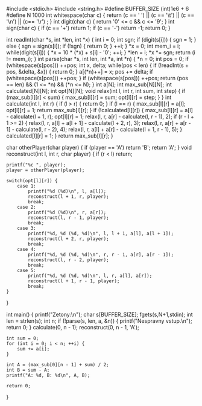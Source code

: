 #include <stdio.h>
#include <string.h>
#define BUFFER_SIZE (int)1e6 + 6
#define N 1000
int whitespace(char c) {
    return (c == ' ') || (c == '\t') || (c == '\n') || (c== '\r') ;
}
int digit(char c) {
    return '0' <= c && c <= '9';
}
int sign(char c) {
    if (c == '+') return 1;
    if (c == '-') return -1;
    return 0;
}

int readInt(char *s, int *len, int *x) {
    int i = 0;
    int sgn;
    if (digit(s[i])) {
        sgn = 1;
    } else {
        sgn = sign(s[i]);
        if (!sgn) {
            return 0;
        }
        ++i;
    }
    *x = 0;
    int mem_i = i;
    while(digit(s[i])) {
        *x = 10 * (*x) + s[i] - '0';
        ++i;
    }
    *len = i;
    *x *= sgn;
    return (i != mem_i);
}
int parse(char *s, int len, int *a, int *n) {
    *n = 0;
    int pos = 0;
    if (whitespace(s[pos])) ++pos;
    int x, delta;
    while(pos < len) {
        if (!readInt(s + pos, &delta, &x)) {
            return 0;
        }
        a[(*n)++] = x;
        pos += delta;
        if (whitespace(s[pos])) ++pos;
    }
    if (whitespace(s[pos])) ++pos;
    return (pos == len) && (1 <= *n) && (*n <= N);
}
int a[N];
int max_sub[N][N];
int calculated[N][N];
int opt[N][N];
void relax(int l, int r, int sum, int step) {
    if (max_sub[l][r] < sum) {
        max_sub[l][r] = sum;
        opt[l][r] = step;
    }
}
int calculate(int l, int r) {
    if (l > r) {
        return 0;
    }
    if (l == r) {
        max_sub[l][r] = a[l];
        opt[l][r] = 1;
        return max_sub[l][r];
    }
    if (!calculated[l][r]) {
        max_sub[l][r] = a[l] - calculate(l + 1, r);
        opt[l][r] = 1;
        relax(l, r, a[r] - calculate(l, r - 1), 2);
        if (r - l + 1 >= 2) {
            relax(l, r, a[l] + a[l + 1] - calculate(l + 2, r), 3);
            relax(l, r, a[r] + a[r - 1] - calculate(l, r - 2), 4);
            relax(l, r, a[l] + a[r] - calculate(l + 1, r - 1), 5);
        }
        calculated[l][r] = 1;
    }
    return max_sub[l][r];
}

char otherPlayer(char player) {
    if (player == 'A') return 'B';
    return 'A';
}
void reconstruct(int l, int r, char player) {
    if (r < l)
        return;

    printf("%c ", player);
    player = otherPlayer(player);

    switch(opt[l][r]) {
        case 1:
            printf("%d (%d)\n", l, a[l]);
            reconstruct(l + 1, r, player);
            break;
        case 2:
            printf("%d (%d)\n", r, a[r]);
            reconstruct(l, r - 1, player);
            break;
        case 3:
            printf("%d, %d (%d, %d)\n", l, l + 1, a[l], a[l + 1]);
            reconstruct(l + 2, r, player);
            break;
        case 4:
            printf("%d, %d (%d, %d)\n", r, r - 1, a[r], a[r - 1]);
            reconstruct(l, r - 2, player);
            break;
        case 5:
            printf("%d, %d (%d, %d)\n", l, r, a[l], a[r]);
            reconstruct(l + 1, r - 1, player);
            break;
    }
}

int main() {
    printf("Zetony:\n");
    char s[BUFFER_SIZE];
    fgets(s,N+1,stdin);
    int len = strlen(s);
    int n;
    if (!parse(s, len, a, &n)) {
        printf("Nespravny vstup.\n");
        return 0;
    }
    calculate(0, n - 1);
    reconstruct(0, n - 1, 'A');

    int sum = 0;
    for (int i = 0; i < n; ++i) {
        sum += a[i];
    }

    int A = (max_sub[0][n - 1] + sum) / 2;
    int B = sum - A;
    printf("A: %d, B: %d\n", A, B);

    return 0;
}
